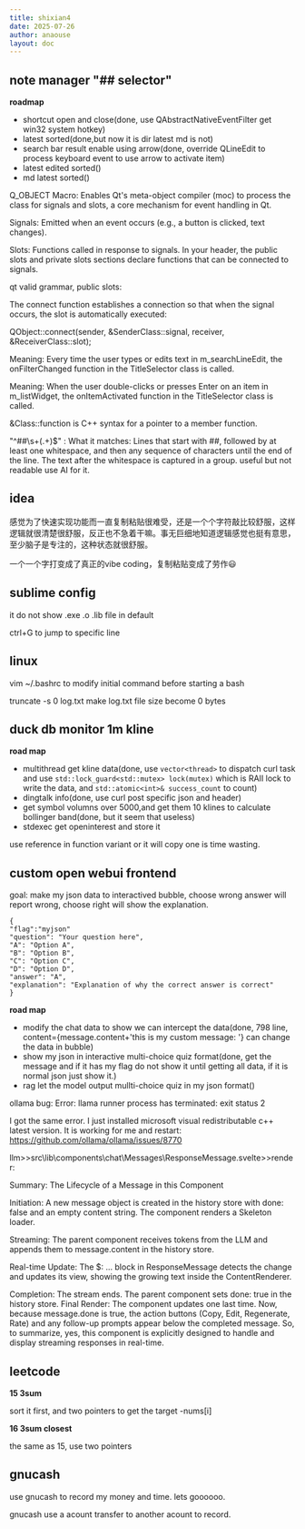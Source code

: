 ```yaml
---
title: shixian4
date: 2025-07-26
author: anaouse
layout: doc
---
```


## note manager "## selector"

**roadmap**

- shortcut open and close(done, use QAbstractNativeEventFilter get win32 system hotkey)
- latest sorted(done,but now it is dir latest md is not)
- search bar result enable using arrow(done, override QLineEdit to process keyboard event to use arrow to activate item)
- latest edited sorted()
- md latest sorted()

Q_OBJECT Macro: Enables Qt's meta-object compiler (moc) to process the class for signals and slots, a core mechanism for event handling in Qt.

Signals: Emitted when an event occurs (e.g., a button is clicked, text changes).

Slots: Functions called in response to signals. In your header, the public slots and private slots sections declare functions that can be connected to signals.

qt valid grammar, public slots:

The connect function establishes a connection so that when the signal occurs, the slot is automatically executed:

QObject::connect(sender, &SenderClass::signal, receiver, &ReceiverClass::slot);

Meaning: Every time the user types or edits text in m_searchLineEdit, the onFilterChanged function in the TitleSelector class is called.

Meaning: When the user double-clicks or presses Enter on an item in m_listWidget, the onItemActivated function in the TitleSelector class is called.

&Class::function is C++ syntax for a pointer to a member function.

"^##\\s+(.+)$" : What it matches: Lines that start with ##, followed by at least one whitespace, and then any sequence of characters until the end of the line. The text after the whitespace is captured in a group. useful but not readable use AI for it.

## idea

感觉为了快速实现功能而一直复制粘贴很难受，还是一个个字符敲比较舒服，这样逻辑就很清楚很舒服，反正也不急着干嘛。事无巨细地知道逻辑感觉也挺有意思，至少脑子是专注的，这种状态就很舒服。

一个一个字打变成了真正的vibe coding，复制粘贴变成了劳作😃

## sublime config

it do not show .exe .o .lib file in default

ctrl+G to jump to specific line

## linux

vim ~/.bashrc to modify initial command before starting a bash

truncate -s 0 log.txt make log.txt file size become 0 bytes

## duck db monitor 1m kline

**road map**

- multithread get kline data(done, use `vector<thread>` to dispatch curl task and use `std::lock_guard<std::mutex> lock(mutex)` which is RAII lock to write the data, and `std::atomic<int>& success_count` to count)
- dingtalk info(done, use curl post specific json and header)
- get symbol volumns over 5000,and get them 10 klines to calculate bollinger band(done, but it seem that useless)
- stdexec get openinterest and store it

use reference in function variant or it will copy one is time wasting. 

## custom open webui frontend

goal: make my json data to interactived bubble, choose wrong answer will report wrong, choose right will show the explanation.

```
{
"flag":"myjson"
"question": "Your question here",
"A": "Option A",
"B": "Option B",
"C": "Option C",
"D": "Option D",
"answer": "A",
"explanation": "Explanation of why the correct answer is correct"
}
```

**road map**

- modify the chat data to show we can intercept the data(done, 798 line, content={message.content+'this is my custom message: '} can change the data in bubble)
- show my json in interactive multi-choice quiz format(done, get the message and if it has my flag do not show it until getting all data, if it is normal json just show it.)
- rag let the model output mullti-choice quiz in my json format()

ollama bug: Error: llama runner process has terminated: exit status 2

I got the same error. I just installed microsoft visual redistributable c++ latest version. It is working for me and restart: https://github.com/ollama/ollama/issues/8770

llm>>src\lib\components\chat\Messages\ResponseMessage.svelte>>render:

Summary: The Lifecycle of a Message in this Component

Initiation: A new message object is created in the history store with done: false and an empty content string. The component renders a Skeleton loader.

Streaming: The parent component receives tokens from the LLM and appends them to message.content in the history store.

Real-time Update: The $: ... block in ResponseMessage detects the change and updates its view, showing the growing text inside the ContentRenderer.

Completion: The stream ends. The parent component sets done: true in the history store.
Final Render: The component updates one last time. Now, because message.done is true, the action buttons (Copy, Edit, Regenerate, Rate) and any follow-up prompts appear below the completed message.
So, to summarize, yes, this component is explicitly designed to handle and display streaming responses in real-time.

## leetcode

**15 3sum**

sort it first, and two pointers to get the target -nums[i]

**16 3sum closest**

the same as 15, use two pointers

## gnucash

use gnucash to record my money and time. lets goooooo.

gnucash use a acount transfer to another acount to record.

